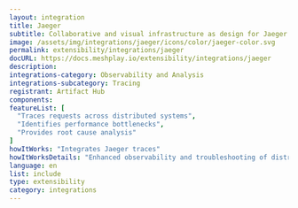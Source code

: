 ```yaml
---
layout: integration
title: Jaeger
subtitle: Collaborative and visual infrastructure as design for Jaeger
image: /assets/img/integrations/jaeger/icons/color/jaeger-color.svg
permalink: extensibility/integrations/jaeger
docURL: https://docs.meshplay.io/extensibility/integrations/jaeger
description: 
integrations-category: Observability and Analysis
integrations-subcategory: Tracing
registrant: Artifact Hub
components: 
featureList: [
  "Traces requests across distributed systems",
  "Identifies performance bottlenecks",
  "Provides root cause analysis"
]
howItWorks: "Integrates Jaeger traces"
howItWorksDetails: "Enhanced observability and troubleshooting of distributed systems in Kubernetes"
language: en
list: include
type: extensibility
category: integrations
---
```

